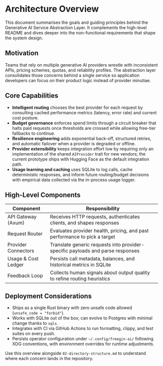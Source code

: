 # Architecture Overview

This document summarises the goals and guiding principles behind the Generative AI Service Abstraction Layer. It complements the high-level README and dives deeper into the non-functional requirements that shape the system design.

## Motivation

Teams that rely on multiple generative AI providers wrestle with inconsistent APIs, pricing schemes, quotas, and reliability profiles. The abstraction layer consolidates those concerns behind a single service so application developers can focus on their product logic instead of provider minutiae.

## Core Capabilities

- **Intelligent routing** chooses the best provider for each request by consulting cached performance metrics (latency, error rate) and current cost posture.
- **Budget governance** enforces spend limits through a circuit breaker that halts paid requests once thresholds are crossed while allowing free-tier fallbacks to continue.
- **Resilience engineering** adds exponential back-off, structured retries, and automatic failover when a provider is degraded or offline.
- **Provider extensibility** keeps integration effort low by requiring only an implementation of the shared `AIProvider` trait for new vendors; the current prototype ships with Hugging Face as the default integration path.
- **Usage learning and caching** uses SQLite to log calls, cache deterministic responses, and inform future routing/budget decisions with empirical data collected via the in-process usage logger.

## High-Level Components

| Component | Responsibility |
| --- | --- |
| API Gateway (Axum) | Receives HTTP requests, authenticates clients, and shapes responses |
| Request Router | Evaluates provider health, pricing, and past performance to pick a target |
| Provider Connectors | Translate generic requests into provider-specific payloads and parse responses |
| Usage & Cost Ledger | Persists call metadata, balances, and historical metrics in SQLite |
| Feedback Loop | Collects human signals about output quality to refine routing heuristics |

## Deployment Considerations

- Ships as a single Rust binary with zero unsafe code allowed (`unsafe_code = "forbid"`).
- Works with SQLite out of the box; can evolve to Postgres with minimal change thanks to `sqlx`.
- Integrates with CI via GitHub Actions to run formatting, clippy, and test suites on every push.
- Persists operator configuration under `~/.config/freegin-ai/` following XDG conventions, with environment overrides for runtime adjustments.

Use this overview alongside `02-directory-structure.md` to understand where each concern lands in the repository.

